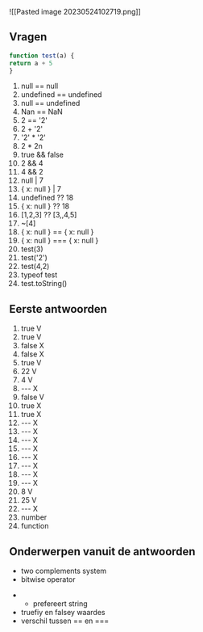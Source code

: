 ![[Pasted image 20230524102719.png]]


## Vragen
```javascript
function test(a) {
return a + 5
}
```

1. null == null
2. undefined == undefined
3. null == undefined
4. Nan == NaN
5. 2 == '2'
6. 2 + '2'
7. '2' * '2'
8. 2 * 2n
9. true && false
10. 2 && 4
11. 4 && 2
12. null | 7
13. { x: null } | 7
14. undefined ?? 18
15. { x: null } ?? 18
16. [1,2,3] ?? [3,,4,5]
17. ~[4]
18. { x: null } == { x: null }
19. { x: null } === { x: null }
20. test(3)
21. test('2')
22. test(4,2)
23. typeof test
24. test.toString()

## Eerste antwoorden

1. true      V
2. true      V
3. false     X 
4. false     X
5. true      V
6. 22        V
7. 4         V
8. ---       X
9. false     V
10. true      X
11. true      X 
12. ---       X 
13. ---       X 
14. ---       X 
15. ---       X 
16. ---       X 
17. ---       X 
18. ---       X 
19. ---       X 
20. 8         V
21. 25        V
22. ---       X 
23. number        
24. function    

## Onderwerpen vanuit de antwoorden

- two complements system
- bitwise operator
 + + prefereert string
 + truefiy en falsey waardes
 + verschil tussen == en ===



